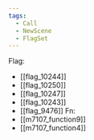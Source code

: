 ```yaml
---
tags:
  - Call
  - NewScene
  - FlagSet
---
```

Flag:
- [[flag_10244]]
- [[flag_10250]]
- [[flag_10247]]
- [[flag_10243]]
- [[flag_9476]]
Fn:
- [[m7107_function9]]
- [[m7107_function4]]

